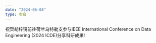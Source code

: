 ```yaml
---
date: "2024-06-08"
type: 参会
---
```


祝贺胡梓锐前往荷兰乌特勒支参与IEEE International Conference on Data Engineering (2024 ICDE)分享科研成果!